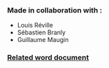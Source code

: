### Made in collaboration with :
- Louis Réville
- Sébastien Branly
- Guillaume Maugin

### [Related word document](https://docs.google.com/document/d/1-ampugnc1Siyyg6hh1qY2gf-bG0hvdiLEjZNt6F0gaw/edit?usp=sharing)
